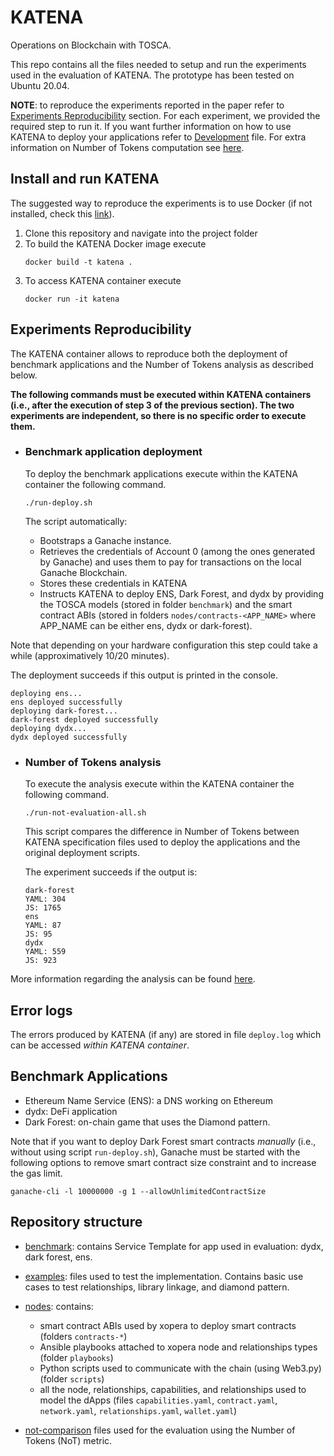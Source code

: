 # KATENA

Operations on Blockchain with TOSCA.

This repo contains all the files needed to setup and run the experiments used in the evaluation of KATENA.
The prototype has been tested on Ubuntu 20.04.

**NOTE**: to reproduce the experiments reported in the paper refer to [Experiments Reproducibility](#experiments-reproducibility) section. For each experiment, we provided the required step to run it.
If you want further information on how to use KATENA to deploy your applications refer to [Development](DEVELOPMENT.md) file. For extra information on Number of Tokens computation see [here](./NUMBER_OF_TOKENS.md).

## Install and run KATENA

The suggested way to reproduce the experiments is to use Docker (if not installed, check this [link](https://docs.docker.com/get-docker/)).

1. Clone this repository and navigate into the project folder
2. To build the KATENA Docker image execute
   ```
   docker build -t katena .
   ```
3. To access KATENA container execute
   ```
   docker run -it katena
   ```

## Experiments Reproducibility

The KATENA container allows to reproduce both the deployment of benchmark applications and the Number of Tokens analysis as described below.

**The following commands must be executed within KATENA containers (i.e., after the execution of step 3 of the previous section). The two experiments are independent, so there is no specific order to execute them.**

- ### Benchmark application deployment

  To deploy the benchmark applications execute within the KATENA container the following command.

  ```
  ./run-deploy.sh
  ```

  The script automatically:

  - Bootstraps a Ganache instance.
  - Retrieves the credentials of Account 0 (among the ones generated by Ganache) and uses them to pay for transactions on the local Ganache Blockchain.
  - Stores these credentials in KATENA
  - Instructs KATENA to deploy ENS, Dark Forest, and dydx by providing the TOSCA models (stored in folder `benchmark`) and the smart contract ABIs (stored in folders `nodes/contracts-<APP_NAME>` where APP_NAME can be either ens, dydx or dark-forest).

Note that depending on your hardware configuration this step could take a while (approximatively 10/20 minutes).

The deployment succeeds if this output is printed in the console.

```
deploying ens...
ens deployed successfully
deploying dark-forest...
dark-forest deployed successfully
deploying dydx...
dydx deployed successfully
```

- ### Number of Tokens analysis

  To execute the analysis execute within the KATENA container the following command.

  ```
  ./run-not-evaluation-all.sh
  ```

  This script compares the difference in Number of Tokens between KATENA specification files used to deploy the applications and the original deployment scripts.

  The experiment succeeds if the output is:

  ```
  dark-forest
  YAML: 304
  JS: 1765
  ens
  YAML: 87
  JS: 95
  dydx
  YAML: 559
  JS: 923
  ```

More information regarding the analysis can be found [here](./NUMBER_OF_TOKENS.md).

## Error logs

The errors produced by KATENA (if any) are stored in file `deploy.log` which can be accessed _within KATENA container_.

## Benchmark Applications

- Ethereum Name Service (ENS): a DNS working on Ethereum
- dydx: DeFi application
- Dark Forest: on-chain game that uses the Diamond pattern.

Note that if you want to deploy Dark Forest smart contracts _manually_ (i.e., without using script `run-deploy.sh`), Ganache must be started with the following options to remove smart contract size constraint and to increase the gas limit.

```
ganache-cli -l 10000000 -g 1 --allowUnlimitedContractSize
```

## Repository structure

- [benchmark](./benchmark/): contains Service Template for app used in evaluation: dydx, dark forest, ens.

- [examples](./examples/): files used to test the implementation. Contains basic use cases to test relationships, library linkage, and diamond pattern.

- [nodes](./nodes/): contains:

  - smart contract ABIs used by xopera to deploy smart contracts (folders `contracts-*`)
  - Ansible playbooks attached to xopera node and relationships types (folder `playbooks`)
  - Python scripts used to communicate with the chain (using Web3.py) (folder `scripts`)
  - all the node, relationships, capabilities, and relationships used to model the dApps (files `capabilities.yaml`, `contract.yaml`, `network.yaml`, `relationships.yaml`, `wallet.yaml`)

- [not-comparison](./not-comparison/) files used for the evaluation using the Number of Tokens (NoT) metric.

<!-- - [Smart Contract Example](./smart-contract-example/): contains a truffle project used to test and use JS and TS capabilities to use functions of the benchmark apps -->
